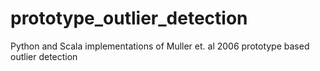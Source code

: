 # prototype_outlier_detection
Python and Scala implementations of Muller et. al 2006 prototype based outlier detection
